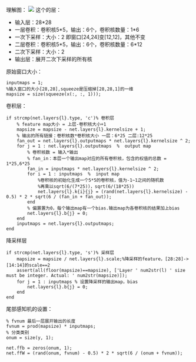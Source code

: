 理解图：
![](https://scutpaul-1252936646.cos.ap-guangzhou.myqcloud.com/skill/matlab/CNN/img/conv.jpg)
这个的层：
* 输入层：28\*28
* 一层卷积：卷积核5\*5，输出：6个，卷积核数量：1\*6
* 一次下采样：大小：2 即窗口[24,24]变[12,12]，其他不变
* 二层卷积：卷积核5\*5，输出：6个，卷积核数量：6\*12
* 二次下采样：大小：2
* 输出层：展开二次下采样的所有核

原始窗口大小：
```
inputmaps = 1;
%输入窗口的大小[28,28],squeeze是压缩掉[28,28,1]的一维
mapsize = size(squeeze(x(:, :, 1)));
```

卷积层：
```
if strcmp(net.layers{l}.type, 'c')% 卷积层
    % feature map大小 = 上层-卷积核大小+1
    mapsize = mapsize - net.layers{l}.kernelsize + 1;
    % 输出的所有链接：卷积核数*卷积核大小 一层：6*25 二层:12*25
    fan_out = net.layers{l}.outputmaps * net.layers{l}.kernelsize ^ 2;
    for j = 1 : net.layers{l}.outputmaps  %  output map
        % 卷积核数 = 输入*输出
        % fan_in：本层一个输出map对应的所有卷积核，包含的权值的总数 = 1*25,6*25
        fan_in = inputmaps * net.layers{l}.kernelsize ^ 2;
        for i = 1 : inputmaps  %  input map
            %卷积核的初始化生成一个5*5的卷积核，值为-1~1之间的随机数
            %再乘以sqrt(6/(7*25))，sqrt(6/(18*25))
            net.layers{l}.k{i}{j} = (rand(net.layers{l}.kernelsize) - 0.5) * 2 * sqrt(6 / (fan_in + fan_out));
        end
        % 偏置置为0，每个输出map有一个bias.输出map为各卷积核的结果加上bias
        net.layers{l}.b{j} = 0;
    end
    inputmaps = net.layers{l}.outputmaps;
end
```
降采样层
```
if strcmp(net.layers{l}.type, 's')% 采样层
    mapsize = mapsize / net.layers{l}.scale;%降采样的feature，[28:28]->[14:14]的scale==2
    assert(all(floor(mapsize)==mapsize), ['Layer ' num2str(l) ' size must be integer. Actual: ' num2str(mapsize)]);
    for j = 1 : inputmaps % 设置降采样的输出map，bias
        net.layers{l}.b{j} = 0;
    end
end
```

尾部感知机的设置：
```
% fvnum 最后一层展开输出的长度
fvnum = prod(mapsize) * inputmaps;
% 分类类别
onum = size(y, 1);

net.ffb = zeros(onum, 1);
net.ffW = (rand(onum, fvnum) - 0.5) * 2 * sqrt(6 / (onum + fvnum));
```
